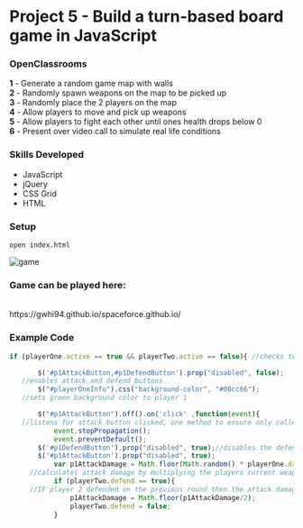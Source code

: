 # Project 5 - Build a turn-based board game in JavaScript
### OpenClassrooms 

 **1** - Generate a random game map with walls <br/>
 **2** - Randomly spawn weapons on the map to be picked up <br/>
 **3** - Randomly place the 2 players on the map <br/>
 **4** - Allow players to move and pick up weapons <br/>
 **5** - Allow players to fight each other until ones health drops below 0 <br/> 
 **6** - Present over video call to simulate real life conditions
 <br/>
 ### Skills Developed
 * JavaScript
 * jQuery
 * CSS Grid
 * HTML
 
 ### Setup
 
 ```
 open index.html
 
 ```
 
 ![game](https://user-images.githubusercontent.com/40371755/47440841-ea491080-d7a6-11e8-85ec-bba0226a2e2a.png)
<br/>
### Game can be played here:
<br/>
https://gwhi94.github.io/spaceforce.github.io/
<br/>

### Example Code
 
 ```JavaScript
 if (playerOne.active == true && playerTwo.active == false){ //checks to see which player is active

		$('#p1AttackButton,#p1DefendButton').prop("disabled", false);
    //enables attack and defend buttons
		$("#playerOneInfo").css("background-color", "#00cc66");
    //sets green background color to player 1

		$("#p1AttackButton").off().on('click' ,function(event){
    //listens for attack button clicked, one method to ensure only called once per click
			event.stopPropagation();
			event.preventDefault();
		$('#p1DefendButton').prop("disabled", true);//disables the defend button
		$('#p1AttackButton').prop("disabled", true);
			var p1AttackDamage = Math.floor(Math.random() * playerOne.damage);
      //calculates attack damage by multiplying the players current weapon damage with a random integer, to prevent linear attack             damages, can be zero
			if (playerTwo.defend == true){
      //IF player 2 defended on the previous round then the attack damage calculated will be halved
				p1AttackDamage = Math.floor(p1AttackDamage/2);
				playerTwo.defend = false;
			}
    
    
    
   
   
 
